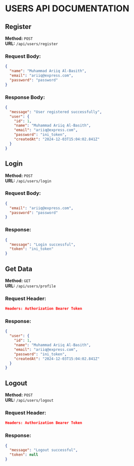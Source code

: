 # USERS API DOCUMENTATION

## Register

**Method:** `POST`  
**URL:** `/api/users/register`

### Request Body:

```json
{
  "name": "Muhammad Ariiq Al-Basith",
  "email": "ariiq@express.com",
  "password": "password"
}
```

### Response Body:

```json
{
  "message": "User registered successfully",
  "user": {
    "id": 1,
    "name": "Muhammad Ariiq Al-Basith",
    "email": "ariiq@express.com",
    "password": "ini_token",
    "createdAt": "2024-12-03T15:04:02.841Z"
  }
}
```

## Login

**Method:** `POST`  
**URL:** `/api/users/login`

### Request Body:

```json
{
  "email": "ariiq@express.com",
  "password": "password"
}
```

### Response:

```json
{
  "message": "Login successful",
  "token": "ini_token"
}
```

## Get Data

**Method:** `GET`  
**URL:** `/api/users/profile`

### Request Header:

```json
Headers: Authorization Bearer Token
```

### Response:

```json
{
  "user": {
    "id": 1,
    "name": "Muhammad Ariiq Al-Basith",
    "email": "ariiq@express.com",
    "password": "ini_token",
    "createdAt": "2024-12-03T15:04:02.841Z"
  }
}
```

## Logout

**Method:** `POST`  
**URL:** `/api/users/logout`

### Request Header:

```json
Headers: Authorization Bearer Token
```

### Response:

```json
{
  "message": "Logout successful",
  "token": null
}
```
